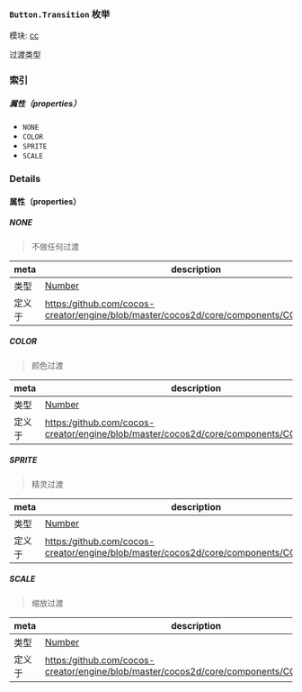 ### `Button.Transition` 枚举



模块: [cc](../modules/cc.md)




过渡类型

### 索引

##### 属性（properties）

  - `NONE`
  - `COLOR`
  - `SPRITE`
  - `SCALE`

### Details

#### 属性（properties）


##### NONE

> 不做任何过渡

| meta | description |
|------|-------------|
| 类型 | <a href="https://developer.mozilla.org/en/JavaScript/Reference/Global_Objects/Number" class="crosslink external" target="_blank">Number</a> |
| 定义于 | [https:/github.com/cocos-creator/engine/blob/master/cocos2d/core/components/CCButton.js:34](https:/github.com/cocos-creator/engine/blob/master/cocos2d/core/components/CCButton.js#L34) |



##### COLOR

> 颜色过渡

| meta | description |
|------|-------------|
| 类型 | <a href="https://developer.mozilla.org/en/JavaScript/Reference/Global_Objects/Number" class="crosslink external" target="_blank">Number</a> |
| 定义于 | [https:/github.com/cocos-creator/engine/blob/master/cocos2d/core/components/CCButton.js:41](https:/github.com/cocos-creator/engine/blob/master/cocos2d/core/components/CCButton.js#L41) |



##### SPRITE

> 精灵过渡

| meta | description |
|------|-------------|
| 类型 | <a href="https://developer.mozilla.org/en/JavaScript/Reference/Global_Objects/Number" class="crosslink external" target="_blank">Number</a> |
| 定义于 | [https:/github.com/cocos-creator/engine/blob/master/cocos2d/core/components/CCButton.js:48](https:/github.com/cocos-creator/engine/blob/master/cocos2d/core/components/CCButton.js#L48) |



##### SCALE

> 缩放过渡

| meta | description |
|------|-------------|
| 类型 | <a href="https://developer.mozilla.org/en/JavaScript/Reference/Global_Objects/Number" class="crosslink external" target="_blank">Number</a> |
| 定义于 | [https:/github.com/cocos-creator/engine/blob/master/cocos2d/core/components/CCButton.js:54](https:/github.com/cocos-creator/engine/blob/master/cocos2d/core/components/CCButton.js#L54) |


